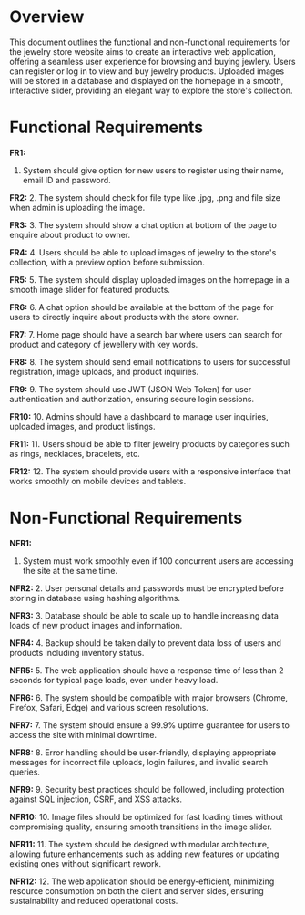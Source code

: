 # Overview

This document outlines the functional and non-functional requirements for the jewelry store website aims to create an interactive web application, offering a seamless user experience for browsing and buying jewlery. Users can register or log in to view and buy jewelry products. Uploaded images will be stored in a database and displayed on the homepage in a smooth, interactive slider, providing an elegant way to explore the store's collection.

# Functional Requirements

**FR1:**
 1. System should give option for new users to register using their name, email ID and password.

**FR2:** 
 2. The system should check for file type like .jpg, .png and file size when admin is uploading the image.

**FR3:**
 3. The system should show a chat option at bottom of the page to enquire about product to owner.

**FR4:** 
 4. Users should be able to upload images of jewelry to the store's collection, with a preview option before submission.

**FR5:**
 5. The system should display uploaded images on the homepage in a smooth image slider for featured products.

**FR6:**
 6. A chat option should be available at the bottom of the page for users to directly inquire about products with the store owner.

**FR7:**
 7. Home page should have a search bar where users can search for product and category of jewellery with key words.

**FR8:**
 8. The system should send email notifications to users for successful registration, image uploads, and product inquiries.

**FR9:**
 9. The system should use JWT (JSON Web Token) for user authentication and authorization, ensuring secure login sessions.

**FR10:**
 10. Admins should have a dashboard to manage user inquiries, uploaded images, and product listings.

**FR11:**
 11. Users should be able to filter jewelry products by categories such as rings, necklaces, bracelets, etc.

**FR12:**
 12. The system should provide users with a responsive interface that works smoothly on mobile devices and tablets.

# Non-Functional Requirements

**NFR1:**
 1. System must work smoothly even if 100 concurrent users are accessing the site at the same time.

**NFR2:** 
 2. User personal details and passwords must be encrypted before storing in database using hashing algorithms.

**NFR3:**
 3. Database should be able to scale up to handle increasing data loads of new product images and information.

**NFR4:** 
 4. Backup should be taken daily to prevent data loss of users and products including inventory status.

**NFR5:**
 5. The web application should have a response time of less than 2 seconds for typical page loads, even under heavy load.

**NFR6:**
 6. The system should be compatible with major browsers (Chrome, Firefox, Safari, Edge) and various screen resolutions.

**NFR7:**
 7. The system should ensure a 99.9% uptime guarantee for users to access the site with minimal downtime.

**NFR8:**
 8. Error handling should be user-friendly, displaying appropriate messages for incorrect file uploads, login failures, and invalid search queries.

**NFR9:**
 9. Security best practices should be followed, including protection against SQL injection, CSRF, and XSS attacks.

**NFR10:**
 10. Image files should be optimized for fast loading times without compromising quality, ensuring smooth transitions in the image slider.

**NFR11:**
 11. The system should be designed with modular architecture, allowing future enhancements such as adding new features or updating existing ones without significant rework.
 
**NFR12:**
 12. The web application should be energy-efficient, minimizing resource consumption on both the client and server sides, ensuring sustainability and reduced operational costs.
